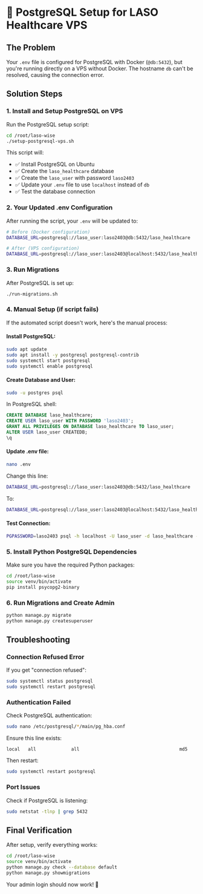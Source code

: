 # 🐘 PostgreSQL Setup for LASO Healthcare VPS

## The Problem
Your `.env` file is configured for PostgreSQL with Docker (`@db:5432`), but you're running directly on a VPS without Docker. The hostname `db` can't be resolved, causing the connection error.

## Solution Steps

### 1. Install and Setup PostgreSQL on VPS

Run the PostgreSQL setup script:
```bash
cd /root/laso-wise
./setup-postgresql-vps.sh
```

This script will:
- ✅ Install PostgreSQL on Ubuntu
- ✅ Create the `laso_healthcare` database
- ✅ Create the `laso_user` with password `laso2403`
- ✅ Update your `.env` file to use `localhost` instead of `db`
- ✅ Test the database connection

### 2. Your Updated .env Configuration

After running the script, your `.env` will be updated to:
```bash
# Before (Docker configuration)
DATABASE_URL=postgresql://laso_user:laso2403@db:5432/laso_healthcare

# After (VPS configuration)  
DATABASE_URL=postgresql://laso_user:laso2403@localhost:5432/laso_healthcare
```

### 3. Run Migrations

After PostgreSQL is set up:
```bash
./run-migrations.sh
```

### 4. Manual Setup (if script fails)

If the automated script doesn't work, here's the manual process:

#### Install PostgreSQL:
```bash
sudo apt update
sudo apt install -y postgresql postgresql-contrib
sudo systemctl start postgresql
sudo systemctl enable postgresql
```

#### Create Database and User:
```bash
sudo -u postgres psql
```

In PostgreSQL shell:
```sql
CREATE DATABASE laso_healthcare;
CREATE USER laso_user WITH PASSWORD 'laso2403';
GRANT ALL PRIVILEGES ON DATABASE laso_healthcare TO laso_user;
ALTER USER laso_user CREATEDB;
\q
```

#### Update .env file:
```bash
nano .env
```

Change this line:
```bash
DATABASE_URL=postgresql://laso_user:laso2403@db:5432/laso_healthcare
```

To:
```bash
DATABASE_URL=postgresql://laso_user:laso2403@localhost:5432/laso_healthcare
```

#### Test Connection:
```bash
PGPASSWORD=laso2403 psql -h localhost -U laso_user -d laso_healthcare -c "SELECT version();"
```

### 5. Install Python PostgreSQL Dependencies

Make sure you have the required Python packages:
```bash
cd /root/laso-wise
source venv/bin/activate
pip install psycopg2-binary
```

### 6. Run Migrations and Create Admin

```bash
python manage.py migrate
python manage.py createsuperuser
```

## Troubleshooting

### Connection Refused Error
If you get "connection refused":
```bash
sudo systemctl status postgresql
sudo systemctl restart postgresql
```

### Authentication Failed
Check PostgreSQL authentication:
```bash
sudo nano /etc/postgresql/*/main/pg_hba.conf
```

Ensure this line exists:
```
local   all             all                                     md5
```

Then restart:
```bash
sudo systemctl restart postgresql
```

### Port Issues
Check if PostgreSQL is listening:
```bash
sudo netstat -tlnp | grep 5432
```

## Final Verification

After setup, verify everything works:
```bash
cd /root/laso-wise
source venv/bin/activate
python manage.py check --database default
python manage.py showmigrations
```

Your admin login should now work! 🎉
